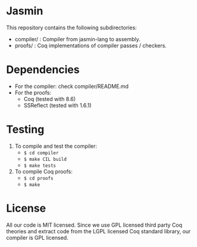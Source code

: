 # Jasmin

This repository contains the following subdirectories:

- compiler/ : Compiler from jasmin-lang to assembly.
- proofs/ : Coq implementations of compiler passes / checkers.

# Dependencies

- For the compiler: check compiler/README.md
- For the proofs:
  + Coq (tested with 8.6)
  + SSReflect (tested with 1.6.1)

# Testing

1. To compile and test the compiler:
   - `$ cd compiler`
   - `$ make CIL build`
   - `$ make tests`
2. To compile Coq proofs:
   - `$ cd proofs`
   - `$ make`

# License

All our code is MIT licensed. Since we use GPL licensed third party Coq
theories and extract code from the LGPL licensed Coq standard library,
our compiler is GPL licensed.
